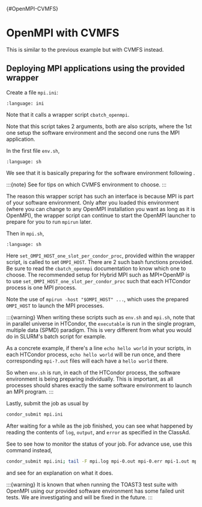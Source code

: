 {#OpenMPI-CVMFS}
# OpenMPI with CVMFS

This is similar to the previous example but with CVMFS instead.
 
## Deploying MPI applications using the provided wrapper

Create a file `mpi.ini`:

```{literalinclude} 2-OpenMPI-CVMFS/mpi.ini
:language: ini
```

Note that it calls a wrapper script `cbatch_openmpi`.

Note that this script takes 2 arguments, both are also scripts, where the 1st one setup the software environment and the second one runs the MPI application.

In the first file `env.sh`,

```{literalinclude} 2-OpenMPI-CVMFS/env.sh
:language: sh
```

We see that it is basically preparing for the software environment following [](#cvmfs-simple).

:::{note}
See [](#continuous-deployment) for tips on which CVMFS environment to choose.
:::

The reason this wrapper script has such an interface is because MPI is part of your software environment. Only after you loaded this environment (where you can change to any OpenMPI installation you want as long as it is OpenMPI), the wrapper script can continue to start the OpenMPI launcher to prepare for you to run `mpirun` later.

Then in `mpi.sh`,

```{literalinclude} 2-OpenMPI-CVMFS/mpi.sh
:language: sh
```

Here `set_OMPI_HOST_one_slot_per_condor_proc`, provided within the wrapper script, is called to set `OMPI_HOST`. There are 2 such bash functions provided. Be sure to read the `cbatch_openmpi` documentation to know which one to choose. The recommended setup for Hybrid MPI such as MPI+OpenMP is to use `set_OMPI_HOST_one_slot_per_condor_proc` such that each HTCondor process is one MPI process.

Note the use of `mpirun -host "$OMPI_HOST" ...`, which uses the prepared `OMPI_HOST` to launch the MPI processes.

:::{warning}
When writing these scripts such as `env.sh` and `mpi.sh`, note that in parallel universe in HTCondor, the `executable` is run in the single program, multiple data (SPMD) paradigm. This is very different from what you would do in SLURM's batch script for example.

As a concrete example, if there's a line `echo hello world` in your scripts, in each HTCondor process, `echo hello world` will be run once, and there corresponding `mpi-?.out` files will each have a `hello world` there.

So when `env.sh` is run, in each of the HTCondor process, the software environment is being preparing individually. This is important, as all processes should shares exactly the same software environment to launch an MPI program.
:::

Lastly, submit the job as usual by

```sh
condor_submit mpi.ini
```

After waiting for a while as the job finished, you can see what happened by reading the contents of `log`, `output`, and `error` as specified in the ClassAd.

See [](#monitor-your-jobs) to see how to monitor the status of your job. For advance use, use this command instead,

```sh
condor_submit mpi.ini; tail -F mpi.log mpi-0.out mpi-0.err mpi-1.out mpi-1.err
```

and see [](#tail) for an explanation on what it does.

:::{warning}
It is known that when running the TOAST3 test suite with OpenMPI using our provided software environment has some failed unit tests. We are investigating and will be fixed in the future.
:::

